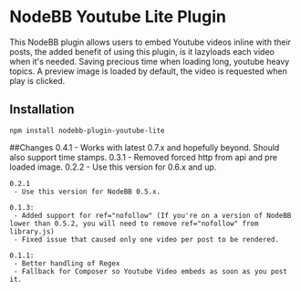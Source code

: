 # NodeBB Youtube Lite Plugin

This NodeBB plugin allows users to embed Youtube videos inline with their posts, the added benefit of using this plugin, is it lazyloads each video when it's needed.
Saving precious time when loading long, youtube heavy topics. A preview image is loaded by default, the video is requested when play is clicked.


## Installation

    npm install nodebb-plugin-youtube-lite


##Changes
    0.4.1
     - Works with latest 0.7.x and hopefully beyond. Should also support time stamps. 
    0.3.1
     - Removed forced http from api and pre loaded image. 
    0.2.2
     - Use this version for 0.6.x and up.

    0.2.1
     - Use this version for NodeBB 0.5.x.

    0.1.3:
     - Added support for ref="nofollow" (If you're on a version of NodeBB lower than 0.5.2, you will need to remove ref="nofollow" from library.js)
     - Fixed issue that caused only one video per post to be rendered.

    0.1.1:
     - Better handling of Regex
     - Fallback for Composer so Youtube Video embeds as soon as you post it.
